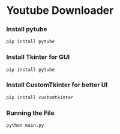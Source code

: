 # Youtube Downloader

### Install pytube 

```bash
pip install pytube
```

### Install Tkinter for GUI

```bash
pip install pytube
```

### Install CustomTkinter for better UI

```bash
pip install customtkinter
```

### Running the File

```bash
python main.py
```
